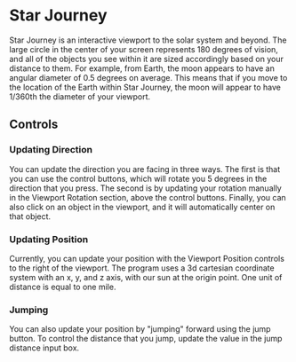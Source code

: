 # Star Journey

Star Journey is an interactive viewport to the solar system and beyond. The large circle in the center of your screen represents 180 degrees of vision, and all of the objects you see within it are sized accordingly based on your distance to them.
For example, from Earth, the moon appears to have an angular diameter of 0.5 degrees on average. This means that if you move to the location of the Earth within Star Journey, the moon will appear to have 1/360th the diameter of your viewport.

## Controls

### Updating Direction

You can update the direction you are facing in three ways. The first is that you can use the control buttons, which will rotate you 5 degrees in the direction that you press. The second is by updating your rotation manually in the Viewport Rotation section, above the control buttons.
Finally, you can also click on an object in the viewport, and it will automatically center on that object.

### Updating Position

Currently, you can update your position with the Viewport Position controls to the right of the viewport. The program uses a 3d cartesian coordinate system with an x, y, and z axis, with our sun at the origin point.
One unit of distance is equal to one mile.

### Jumping

You can also update your position by "jumping" forward using the jump button. To control the distance that you jump, update the value in the jump distance input box.
